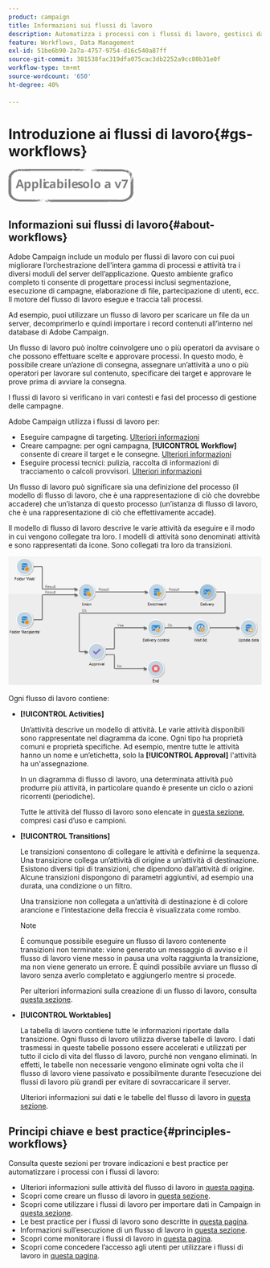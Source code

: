 ```yaml
---
product: campaign
title: Informazioni sui flussi di lavoro
description: Automatizza i processi con i flussi di lavoro, gestisci dati e tipi di pubblico, invia messaggi e altro ancora.
feature: Workflows, Data Management
exl-id: 51be6b90-2a7a-4757-9754-d16c540a87ff
source-git-commit: 381538fac319dfa075cac3db2252a9cc80b31e0f
workflow-type: tm+mt
source-wordcount: '650'
ht-degree: 40%

---
```


# Introduzione ai flussi di lavoro{#gs-workflows}

![](../../assets/v7-only.svg)

## Informazioni sui flussi di lavoro{#about-workflows}

Adobe Campaign include un modulo per flussi di lavoro con cui puoi migliorare l’orchestrazione dell’intera gamma di processi e attività tra i diversi moduli del server dell’applicazione. Questo ambiente grafico completo ti consente di progettare processi inclusi segmentazione, esecuzione di campagne, elaborazione di file, partecipazione di utenti, ecc. Il motore del flusso di lavoro esegue e traccia tali processi.

Ad esempio, puoi utilizzare un flusso di lavoro per scaricare un file da un server, decomprimerlo e quindi importare i record contenuti all’interno nel database di Adobe Campaign.

Un flusso di lavoro può inoltre coinvolgere uno o più operatori da avvisare o che possono effettuare scelte e approvare processi. In questo modo, è possibile creare un’azione di consegna, assegnare un’attività a uno o più operatori per lavorare sul contenuto, specificare dei target e approvare le prove prima di avviare la consegna.

I flussi di lavoro si verificano in vari contesti e fasi del processo di gestione delle campagne.

Adobe Campaign utilizza i flussi di lavoro per:

* Eseguire campagne di targeting. [Ulteriori informazioni](building-a-workflow.md#implementation-steps-)
* Creare campagne: per ogni campagna, **[!UICONTROL Workflow]** consente di creare il target e le consegne. [Ulteriori informazioni](building-a-workflow.md#campaign-workflows)
* Eseguire processi tecnici: pulizia, raccolta di informazioni di tracciamento o calcoli provvisori. [Ulteriori informazioni](building-a-workflow.md#technical-workflows)

Un flusso di lavoro può significare sia una definizione del processo (il modello di flusso di lavoro, che è una rappresentazione di ciò che dovrebbe accadere) che un’istanza di questo processo (un’istanza di flusso di lavoro, che è una rappresentazione di ciò che effettivamente accade).

Il modello di flusso di lavoro descrive le varie attività da eseguire e il modo in cui vengono collegate tra loro. I modelli di attività sono denominati attività e sono rappresentati da icone. Sono collegati tra loro da transizioni.

![](assets/example1.png)

Ogni flusso di lavoro contiene:

* **[!UICONTROL Activities]**

   Un’attività descrive un modello di attività. Le varie attività disponibili sono rappresentate nel diagramma da icone. Ogni tipo ha proprietà comuni e proprietà specifiche. Ad esempio, mentre tutte le attività hanno un nome e un’etichetta, solo la **[!UICONTROL Approval]** l&#39;attività ha un&#39;assegnazione.

   In un diagramma di flusso di lavoro, una determinata attività può produrre più attività, in particolare quando è presente un ciclo o azioni ricorrenti (periodiche).

   Tutte le attività del flusso di lavoro sono elencate in [questa sezione](about-activities.md), compresi casi d’uso e campioni.

* **[!UICONTROL Transitions]**

   Le transizioni consentono di collegare le attività e definirne la sequenza. Una transizione collega un’attività di origine a un’attività di destinazione. Esistono diversi tipi di transizioni, che dipendono dall’attività di origine. Alcune transizioni dispongono di parametri aggiuntivi, ad esempio una durata, una condizione o un filtro.

   Una transizione non collegata a un’attività di destinazione è di colore arancione e l’intestazione della freccia è visualizzata come rombo.

   >[!NOTE]
   >
   >È comunque possibile eseguire un flusso di lavoro contenente transizioni non terminate: viene generato un messaggio di avviso e il flusso di lavoro viene messo in pausa una volta raggiunta la transizione, ma non viene generato un errore. È quindi possibile avviare un flusso di lavoro senza averlo completato e aggiungerlo mentre si procede.

   Per ulteriori informazioni sulla creazione di un flusso di lavoro, consulta [questa sezione](building-a-workflow.md).

* **[!UICONTROL Worktables]**

   La tabella di lavoro contiene tutte le informazioni riportate dalla transizione. Ogni flusso di lavoro utilizza diverse tabelle di lavoro. I dati trasmessi in queste tabelle possono essere accelerati e utilizzati per tutto il ciclo di vita del flusso di lavoro, purché non vengano eliminati. In effetti, le tabelle non necessarie vengono eliminate ogni volta che il flusso di lavoro viene passivato e possibilmente durante l’esecuzione dei flussi di lavoro più grandi per evitare di sovraccaricare il server.

   Ulteriori informazioni sui dati e le tabelle del flusso di lavoro in [questa sezione](how-to-use-workflow-data.md).

## Principi chiave e best practice{#principles-workflows}

Consulta queste sezioni per trovare indicazioni e best practice per automatizzare i processi con i flussi di lavoro:

* Ulteriori informazioni sulle attività del flusso di lavoro in [questa pagina](how-to-use-workflow-data.md).
* Scopri come creare un flusso di lavoro in [questa sezione](building-a-workflow.md).
* Scopri come utilizzare i flussi di lavoro per importare dati in Campaign in [questa sezione](../../platform/using/import-export-workflows.md).
* Le best practice per i flussi di lavoro sono descritte in [questa pagina](workflow-best-practices.md).
* Informazioni sull’esecuzione di un flusso di lavoro in [questa sezione](starting-a-workflow.md).
* Scopri come monitorare i flussi di lavoro in [questa pagina](monitoring-workflow-execution.md).
* Scopri come concedere l’accesso agli utenti per utilizzare i flussi di lavoro in [questa pagina](managing-rights.md).
